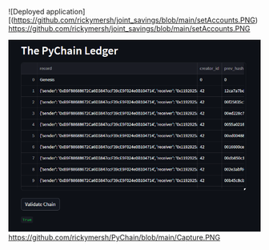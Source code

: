 ![Deployed application][(https://github.com/rickymersh/joint_savings/blob/main/setAccounts.PNG)https://github.com/rickymersh/joint_savings/blob/main/setAccounts.PNG

![Blockchain Validation](https://github.com/rickymersh/PyChain/blob/main/Capture.PNG)https://github.com/rickymersh/PyChain/blob/main/Capture.PNG
